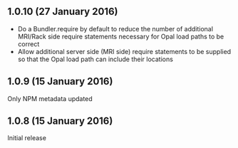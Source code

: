 ## 1.0.10 (27 January 2016)

* Do a Bundler.require by default to reduce the number of additional MRI/Rack side require statements necessary for Opal load paths to be correct
* Allow additional server side (MRI side) require statements to be supplied so that the Opal load path can include their
locations

## 1.0.9 (15 January 2016)

Only NPM metadata updated

## 1.0.8 (15 January 2016)

Initial release

